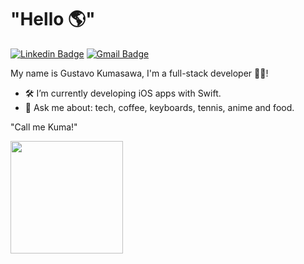 # "Hello 🌎"
[![Linkedin Badge](https://img.shields.io/badge/-gustavokumasawa-blue?style=flat-square&logo=Linkedin&logoColor=white&link=https://www.linkedin.com/in/gustavo-kumasawa-0b2252173/)](https://www.linkedin.com/in/gustavo-kumasawa-0b2252173/)
[![Gmail Badge](https://img.shields.io/badge/-gustavokumasawa@gmail.com-c14438?style=flat-square&logo=Gmail&logoColor=white&link=mailto:gustavokumasawa@gmail.com)](mailto:gustavokumasawa@gmail.com)

My name is Gustavo Kumasawa, I'm a full-stack developer 👨‍💻!

- 🛠 I’m currently developing iOS apps with Swift.
- 💬 Ask me about: tech, coffee, keyboards, tennis, anime and food.

"Call me Kuma!" 

<img height="180em" src="https://github-readme-stats.vercel.app/api/top-langs/?username=gkum4&layout=compact&theme=onedark&langs_count=6&exclude_repo=micro_calculadora_projeto_final">

